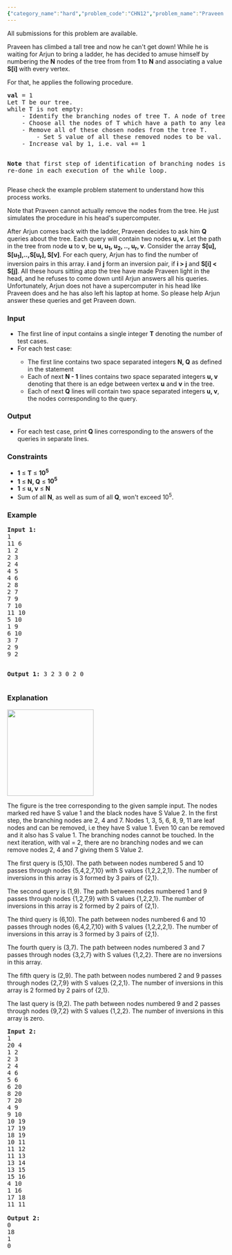 ```yaml
---
{"category_name":"hard","problem_code":"CHN12","problem_name":"Praveen falls from a tall tree","languages_supported":{"0":"C","1":"CPP14","2":"JAVA"},"max_timelimit":3,"source_sizelimit":50000,"problem_author":"admin2","problem_tester":null,"date_added":"17-01-2016","tags":{"0":"acm15chn","1":"admin2","2":"lca","3":"tree"},"time":{"view_start_date":1453546800,"submit_start_date":1453546800,"visible_start_date":1453546800,"end_date":1735669800},"layout":"problem"}
---
```

<span class="solution-visible-txt">All submissions for this problem are available.</span><p>
Praveen has climbed a tall tree and now he can't get down! While he is waiting for Arjun to bring a ladder, he has decided to amuse himself by numbering the <b>N</b> nodes of the tree from from <b>1</b> to <b>N</b> and associating a value <b>S[i]</b> with every vertex.
</p>

<p>
For that, he applies the following procedure.<br>
<pre>
<b>val</b> = 1
Let T be our tree.
while T is not empty:
	- Identify the branching nodes of tree T. A node of tree T is said to be a branching node if its degree &gt; 2. 
	- Choose all the nodes of T which have a path to any leaf node not passing through any of the branching nodes. 
	- Remove all of these chosen nodes from the tree T.
        - Set S value of all these removed nodes to be val.
	- Increase val by 1, i.e. val += 1

<b>Note</b> that first step of identification of branching nodes is re-done in each execution of the while loop.
</pre>
</p>

<p>
Please check the example problem statement to understand how this process works.

Note that Praveen cannot actually remove the nodes from the tree. He just simulates the procedure in his head's supercomputer.
</p>

<p>
After Arjun comes back with the ladder, Praveen decides to ask him <b>Q</b> queries about the tree. Each query will contain two nodes <b>u, v</b>. Let the path in the tree from node <b>u</b> to <b>v</b>, be <b>u, u<sub>1</sub>, u<sub>2</sub>, .., u<sub>r</sub>, v</b>. Consider the array <b>S[u], S[u<sub>1</sub>],..,S[u<sub>r</sub>], S[v]</b>.
For each query, Arjun has to find the number of inversion pairs in this array. <b>i</b> and <b>j</b> form an inversion pair, if <b>i > j</b> and <b>S[i] &lt; S[j]</b>. All these hours sitting atop the tree have made Praveen light in the head, and he refuses to come down until Arjun answers all his queries.
<br>
Unfortunately, Arjun does not have a supercomputer in his head like Praveen does and he has also left his laptop at home. So please help Arjun answer these queries and get Praveen down.
</p>

<h3>Input</h3>
<ul>
<li>The first line of input contains a single integer <b>T</b> denoting the number of test cases.</li>
<li>For each test case: </li>
<ul>
	<li>The first line contains two space separated integers <b>N, Q</b> as defined in the statement</li>
	<li>Each of next <b>N - 1</b> lines contains two space separated integers <b>u, v</b> denoting that there is an edge between vertex <b>u</b> and <b>v</b> in the tree.</li>
	<li>Each of next <b>Q</b> lines will contain two space separated integers <b>u, v</b>, the nodes corresponding to the query.</li>
</ul>
</ul>

<h3>Output</h3>
<ul>
<li>For each test case, print <b>Q</b> lines corresponding to the answers of the queries in separate lines.</li>
</ul>


<h3>Constraints</h3>
<ul>
<li><b>1</b> &le; <b>T</b> &le; <b>10<sup>5</sup></b></li>
<li><b>1</b> &le; <b>N, Q</b> &le; <b>10<sup>5</sup></b></li>
<li><b>1</b> &le; <b>u, v</b> &le; <b>N</b></li>
<li>Sum of all <b>N</b>, as well as sum of all <b>Q</b>, won't exceed 10<sup>5</sup>.</li>
</ul>

<h3>Example</h3>
<pre><b>Input 1:</b>
1
11 6
1 2
2 3
2 4
4 5
4 6
2 8
2 7
7 9
7 10
11 10
5 10
1 9
6 10
3 7
2 9
9 2

<b>Output 1:</b>
3
2
3
0
2
0
</pre>

<h3>Explanation</h3>

<img height="200" src="http://www.codechef.com/download/ACM15CHN/tree_s_array.jpg"/>
<p>
The figure is the tree corresponding to the given sample input. The nodes marked red have S value 1 and the black nodes have S Value 2. In the first step, the branching nodes are 2, 4 and 7. Nodes 1, 3, 5, 6, 8, 9, 11 are leaf nodes and can be removed, i.e they have S value 1. Even 10 can be removed and it also has S value 1. The branching nodes cannot be touched. In the next iteration, with val = 2, there are no branching nodes and we can remove nodes 2, 4 and 7 giving them S Value 2.</p>
<p>
The first query is (5,10). The path between nodes numbered 5 and 10 passes through nodes {5,4,2,7,10} with S values {1,2,2,2,1}. The number of inversions in this array is 3 formed by 3 pairs of {2,1}.
</p>
<p>
The second query is (1,9). The path between nodes numbered 1 and 9 passes through nodes {1,2,7,9} with S values {1,2,2,1}. The number of inversions in this array is 2 formed by 2 pairs of {2,1}.
</p>
<p>
The third query is (6,10). The path between nodes numbered 6 and 10 passes through nodes {6,4,2,7,10} with S values {1,2,2,2,1}. The number of inversions in this array is 3 formed by 3 pairs of {2,1}.
</p>
<p>
The fourth query is (3,7). The path between nodes numbered 3 and 7 passes through nodes {3,2,7} with S values {1,2,2}. There are no inversions in this array.
</p>
<p>
The fifth query is (2,9). The path between nodes numbered 2 and 9 passes through nodes {2,7,9} with S values {2,2,1}. The number of inversions in this array is 2 formed by 2 pairs of {2,1}.
</p>
<p>
The last query is (9,2). The path between nodes numbered 9 and 2 passes through nodes {9,7,2} with S values {1,2,2}. The number of inversions in this array is zero.
</p>

<pre><b>Input 2:</b>
1
20 4
1 2
2 3
2 4
4 6
5 6
6 20
8 20
7 20
4 9
9 10
10 19
17 19
18 19
10 11
11 12
11 13
13 14
13 15
15 16
4 10
1 16
17 18
11 11

<b>Output 2:</b>
0
18
1
0
</pre>

